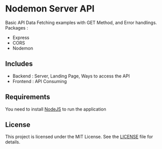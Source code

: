 # Nodemon Server API
Basic API Data Fetching examples with GET Method, and Error handlings.
Packages :
- Express
- CORS
- Nodemon

## Includes
- Backend  : Server, Landing Page, Ways to access the API
- Frontend : API Consuming

## Requirements
You need to install [NodeJS](https://nodejs.org/en/download) to run the application

## License
This project is licensed under the MIT License. See the [LICENSE](./LICENSE) file for details.
